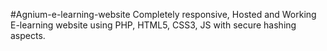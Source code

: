 #Agnium-e-learning-website
Completely responsive, Hosted and Working E-learning website using PHP, HTML5, CSS3, JS with secure hashing aspects.
